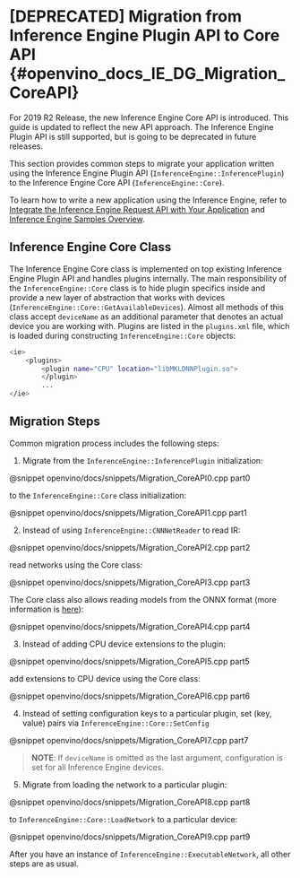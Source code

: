 [DEPRECATED] Migration from Inference Engine Plugin API to Core API {#openvino_docs_IE_DG_Migration_CoreAPI}
===============================

For 2019 R2 Release, the new Inference Engine Core API is introduced. This guide is updated to reflect the new API approach. The Inference Engine Plugin API is still supported, but is going to be deprecated in future releases.

This section provides common steps to migrate your application written using the Inference Engine Plugin API (`InferenceEngine::InferencePlugin`) to the Inference Engine Core API (`InferenceEngine::Core`). 

To learn how to write a new application using the Inference Engine, refer to [Integrate the Inference Engine Request API with Your Application](Integrate_with_customer_application_new_API.md) and [Inference Engine Samples Overview](Samples_Overview.md).

## Inference Engine Core Class

The Inference Engine Core class is implemented on top existing Inference Engine Plugin API and handles plugins internally. 
The main responsibility of the `InferenceEngine::Core` class is to hide plugin specifics inside and provide a new layer of abstraction that works with devices (`InferenceEngine::Core::GetAvailableDevices`). Almost all methods of this class accept `deviceName` as an additional parameter that denotes an actual device you are working with. Plugins are listed in the `plugins.xml` file, which is loaded during constructing `InferenceEngine::Core` objects:

```bash
<ie>
    <plugins>
        <plugin name="CPU" location="libMKLDNNPlugin.so">
        </plugin>
        ...
</ie>
```

## Migration Steps

Common migration process includes the following steps:

1. Migrate from the `InferenceEngine::InferencePlugin` initialization:

@snippet openvino/docs/snippets/Migration_CoreAPI0.cpp part0

to the `InferenceEngine::Core` class initialization:

@snippet openvino/docs/snippets/Migration_CoreAPI1.cpp part1

2. Instead of using `InferenceEngine::CNNNetReader` to read IR:

@snippet openvino/docs/snippets/Migration_CoreAPI2.cpp part2

read networks using the Core class:

@snippet openvino/docs/snippets/Migration_CoreAPI3.cpp part3

The Core class also allows reading models from the ONNX format (more information is [here](./ONNX_Support.md)):

@snippet openvino/docs/snippets/Migration_CoreAPI4.cpp part4

3. Instead of adding CPU device extensions to the plugin:

@snippet openvino/docs/snippets/Migration_CoreAPI5.cpp part5

add extensions to CPU device using the Core class:

@snippet openvino/docs/snippets/Migration_CoreAPI6.cpp part6

4. Instead of setting configuration keys to a particular plugin, set (key, value) pairs via `InferenceEngine::Core::SetConfig`

@snippet openvino/docs/snippets/Migration_CoreAPI7.cpp part7

> **NOTE**: If `deviceName` is omitted as the last argument, configuration is set for all Inference Engine devices.

5. Migrate from loading the network to a particular plugin:

@snippet openvino/docs/snippets/Migration_CoreAPI8.cpp part8

to `InferenceEngine::Core::LoadNetwork` to a particular device:

@snippet openvino/docs/snippets/Migration_CoreAPI9.cpp part9

After you have an instance of `InferenceEngine::ExecutableNetwork`, all other steps are as usual.

